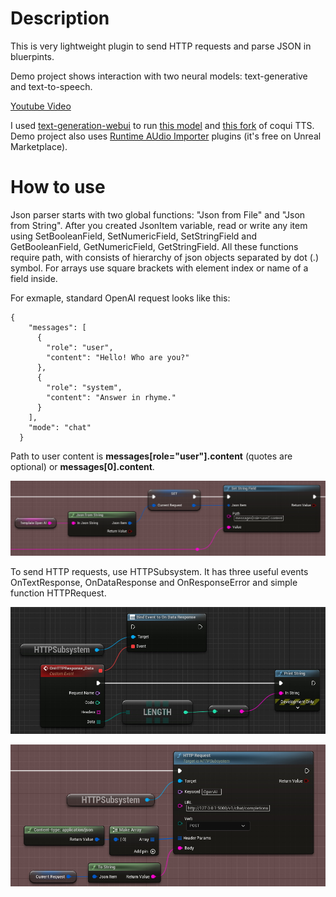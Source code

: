 # Description

This is very lightweight plugin to send HTTP requests and parse JSON in bluerpints.

Demo project shows interaction with two neural models: text-generative and text-to-speech.

[Youtube Video](https://youtu.be/aI2wegZCW0Y)

I used [text-generation-webui](https://github.com/oobabooga/text-generation-webui) to run [this model](https://huggingface.co/TheBloke/Wizard-Vicuna-13B-Uncensored-GPTQ) and [this fork](https://github.com/daswer123/xtts-finetune-webui) of coqui TTS. Demo project also uses [Runtime AUdio Importer](https://unrealengine.com/marketplace/product/runtime-audio-importer) plugins (it's free on Unreal Marketplace).

# How to use

Json parser starts with two global functions: "Json from File" and "Json from String". After you created JsonItem variable, read or write any item using SetBooleanField, SetNumericField, SetStringField and GetBooleanField, GetNumericField, GetStringField. All these functions require path, with consists of hierarchy of json objects separated by dot (.) symbol. For arrays use square brackets with element index or name of a field inside.

For exmaple, standard OpenAI request looks like this:

```
{
    "messages": [
      {
        "role": "user",
        "content": "Hello! Who are you?"
      },
      {
        "role": "system",
        "content": "Answer in rhyme."
      }
    ],
    "mode": "chat"
  }
```

Path to user content is **messages[role="user"].content** (quotes are optional) or **messages[0].content**.

![FJsonItem::SetStringField](docs/readme01.jpg)

To send HTTP requests, use HTTPSubsystem. It has three useful events OnTextResponse, OnDataResponse and OnResponseError and simple function HTTPRequest.

![UHTTPSubsystem::OnDataResponse](docs/readme03.jpg)

![UHTTPSubsystem::HTTPRequest](docs/readme02.jpg)
